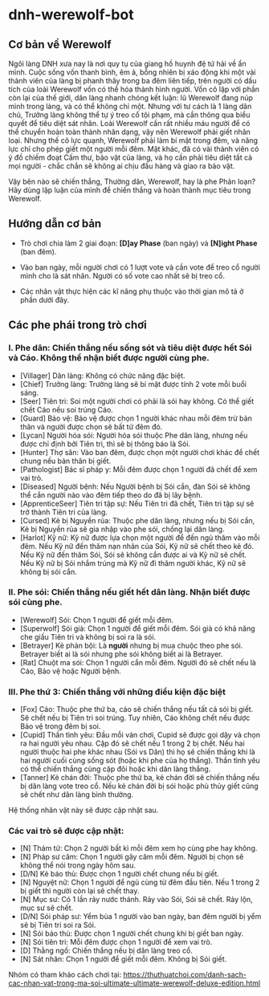 # dnh-werewolf-bot

## Cơ bản về Werewolf

Ngôi làng DNH xưa nay là nơi quy tụ của giang hồ huynh đệ tứ hải về ẩn mình. Cuộc sống vốn thanh bình, êm ả, bỗng nhiên bị xáo động khi một vài thành viên của làng bị phanh thây trong ba đêm liên tiếp, trên người có dấu tích của loài Werewolf vốn có thể hóa thành hình người. Vốn cô lập với phần còn lại của thế giới, dân làng nhanh chóng kết luận: lũ Werewolf đang núp mình trong làng, và có thể không chỉ một. Nhưng với tư cách là 1 làng dân chủ, Trưởng làng không thể tự ý treo cổ tội phạm, mà cần thông qua biểu quyết để tiêu diệt sát nhân.
Loài Werewolf cần rất nhiều máu người để có thể chuyển hoàn toàn thành nhân dạng, vậy nên Werewolf phải giết nhân loại. Nhưng thế cô lực quạnh, Werewolf phải làm bí mật trong đêm, và năng lực chỉ cho phép giết một người mỗi đêm.
Mặt khác, đã có vài thành viên có ý đồ chiếm đoạt Cấm thư, bảo vật của làng, và họ cần phải tiêu diệt tất cả mọi người - chắc chắn sẽ không ai chịu đầu hàng và giao ra bảo vật.

Vậy bên nào sẽ chiến thắng, Thường dân, Werewolf, hay là phe Phản loạn? Hãy dùng lập luận của mình để chiến thắng và hoàn thành mục tiêu trong Werewolf.

## Hướng dẫn cơ bản

- Trò chơi chia làm 2 giai đoạn: **[D]ay Phase** (ban ngày) và **[N]ight Phase** (ban đêm).

- Vào ban ngày, mỗi người chơi có 1 lượt vote và cần vote để treo cổ người mình cho là sát nhân. Người có số vote cao nhất sẽ bị treo cổ.
- Các nhân vật thực hiện các kĩ năng phụ thuộc vào thời gian mô tả ở phần dưới đây.

## Các phe phái trong trò chơi

### I. Phe dân: Chiến thắng nếu sống sót và tiêu diệt được hết Sói và Cáo. Không thể nhận biết được người cùng phe.

- [Villager] Dân làng: Không có chức năng đặc biệt.
- [Chief] Trưởng làng: Trưởng làng sẽ bí mật được tính 2 vote mỗi buổi sáng.
- [Seer] Tiên tri: Soi một người chơi có phải là sói hay không. Có thể giết chết Cáo nếu soi trúng Cáo.
- [Guard] Bảo vệ: Bảo vệ được chọn 1 người khác nhau mỗi đêm trừ bản thân và người được chọn sẽ bất tử đêm đó.
- [Lycan] Người hóa sói: Người hóa sói thuộc Phe dân làng, nhưng nếu được chỉ định bởi Tiên tri, thì sẽ bị thông báo là Sói.
- [Hunter] Thợ săn: Vào ban đêm, được chọn một người chơi khác để chết chung nếu bản thân bị giết.
- [Pathologist] Bác sĩ pháp y: Mỗi đêm được chọn 1 người đã chết để xem vai trò.
- [Diseased] Người bệnh: Nếu Người bệnh bị Sói cắn, đàn Sói sẽ không thể cắn người nào vào đêm tiếp theo do đã bị lây bệnh.
- [ApprenticeSeer] Tiên tri tập sự: Nếu Tiên tri đã chết, Tiên tri tập sự sẽ trở thành Tiên tri của làng.
- [Cursed] Kẻ bị Nguyền rủa: Thuộc phe dân làng, nhưng nếu bị Sói cắn, Kẻ bị Nguyền rủa sẽ gia nhập vào phe sói, chống lại dân làng.
- [Harlot] Kỹ nữ: Kỹ nữ được lựa chọn một người để đến ngủ thăm vào mỗi đêm. Nếu Kỹ nữ đến thăm nạn nhân của Sói, Kỹ nữ sẽ chết theo kẻ đó. Nếu Kỹ nữ đến thăm Sói, Sói sẽ không cắn được ai và Kỹ nữ sẽ chết. Nếu Kỹ nữ bị Sói nhắm trúng mà Kỹ nữ đi thăm người khác, Kỹ nữ sẽ không bị sói cắn.

### II. Phe sói: Chiến thắng nếu giết hết dân làng. Nhận biết được **sói** cùng phe.

- [Werewolf] Sói: Chọn 1 người để giết mỗi đêm.
- [Superwolf] Sói già: Chọn 1 người để giết mỗi đêm. Sói già có khả năng che giấu Tiên tri và không bị soi ra là sói.
- [Betrayer] Kẻ phản bội: Là **người** nhưng bị mua chuộc theo phe sói. Betrayer biết ai là sói nhưng phe sói không biết ai là Betrayer.
- [Rat] Chuột ma sói: Chọn 1 người cắn mỗi đêm. Người đó sẽ chết nếu là Cáo, Bảo vệ hoặc Người bệnh.

### III. Phe thứ 3: Chiến thắng với những điều kiện đặc biệt

- [Fox] Cáo: Thuộc phe thứ ba, cáo sẽ chiến thắng nếu tất cả sói bị giết. Sẽ chết nếu bị Tiên tri soi trúng. Tuy nhiên, Cáo không chết nếu được Bảo vệ trong đêm bị soi.
- [Cupid] Thần tình yêu: Đầu mỗi ván chơi, Cupid sẽ được gọi dậy và chọn ra hai người yêu nhau. Cặp đó sẽ chết nếu 1 trong 2 bị chết. Nếu hai người thuộc hai phe khác nhau (Sói vs Dân) thì họ sẽ chiến thắng khi là hai người cuối cùng sống sót (hoặc khi phe của họ thắng). Thần tình yêu có thể chiến thắng cùng cặp đôi hoặc khi dân làng thắng.
- [Tanner] Kẻ chán đời: Thuộc phe thứ ba, kẻ chán đời sẽ chiến thắng nếu bị dân làng vote treo cổ. Nếu kẻ chán đời bị sói hoặc phù thủy giết cũng sẽ chết như dân làng bình thường.

Hệ thống nhân vật này sẽ được cập nhật sau.

### Các vai trò sẽ được cập nhật:

- [N] Thám tử: Chọn 2 người bất kì mỗi đêm xem họ cùng phe hay không.
- [N] Pháp sư câm: Chọn 1 người gây câm mỗi đêm. Người bị chọn sẽ không thể nói trong ngày hôm sau.
- [D/N] Kẻ báo thù: Được chọn 1 người chết chung nếu bị giết.
- [N] Nguyệt nữ: Chọn 1 người để ngủ cùng từ đêm đầu tiên. Nếu 1 trong 2 bị giết thì người còn lại sẽ chết thay.
- [N] Mục sư: Có 1 lần rảy nước thánh. Rảy vào Sói, Sói sẽ chết. Rảy lộn, mục sư sẽ chết.
- [D/N] Sói pháp sư: Yểm bùa 1 người vào ban ngày, ban đêm người bị yểm sẽ bị Tiên tri soi ra Sói.
- [N] Sói báo thù: Được chọn 1 người chết chung khi bị giết ban ngày.
- [N] Sói tiên tri: Mỗi đêm được chọn 1 người để xem vai trò.
- [D] Thằng ngố: Chiến thắng nếu bị dân làng treo cổ.
- [N] Sát nhân: Chọn 1 người để giết mỗi đêm. Không bị Sói giết.

Nhóm có tham khảo cách chơi tại: https://thuthuatchoi.com/danh-sach-cac-nhan-vat-trong-ma-soi-ultimate-ultimate-werewolf-deluxe-edition.html
